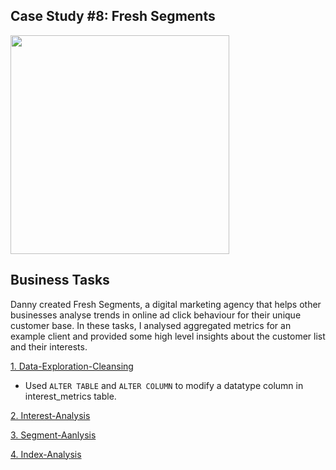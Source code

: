 ## Case Study #8: Fresh Segments
<img src="https://8weeksqlchallenge.com/images/case-study-designs/8.png" width="350" height="350">

## Business Tasks
Danny created Fresh Segments, a digital marketing agency that helps other businesses analyse trends in online ad click behaviour for their unique customer base. In these tasks, I analysed aggregated metrics for an example client and provided some high level insights about the customer list and their interests.

[1. Data-Exploration-Cleansing](https://github.com/toludoyin/8-week-sql-challenge/blob/main/Case-Study-%238-Fresh-Segments/Data-Exploration-Cleansing.sql)

* Used `ALTER TABLE` and `ALTER COLUMN` to modify a datatype column in interest_metrics table.

[2. Interest-Analysis](https://github.com/toludoyin/8-week-sql-challenge/blob/main/Case-Study-%238-Fresh-Segments/Interest-Analysis.sql)

[3. Segment-Aanlysis](https://github.com/toludoyin/8-week-sql-challenge/blob/main/Case-Study-%238-Fresh-Segments/Segment-Analysis.sql)

[4. Index-Analysis](https://github.com/toludoyin/8-week-sql-challenge/blob/main/Case-Study-%238-Fresh-Segments/Index-Analysis.sql)
